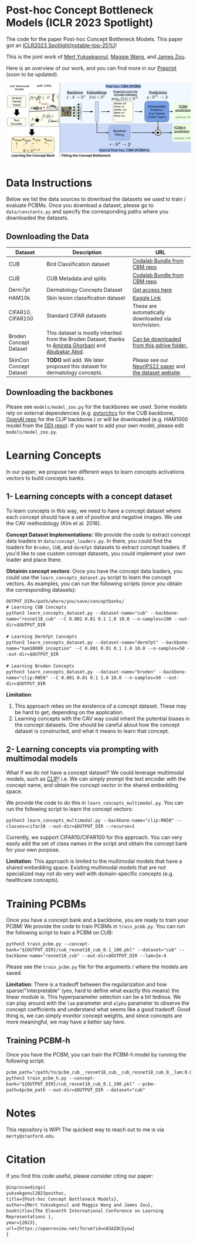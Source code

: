 # Post-hoc Concept Bottleneck Models (ICLR 2023 Spotlight)
The code for the paper Post-hoc Concept Bottleneck Models. This paper got an [ICLR2023 Spotlight(notable-top-25%)](https://openreview.net/forum?id=nA5AZ8CEyow)!


This is the joint work of [Mert Yuksekgonul](https://cs.stanford.edu/~merty), [Maggie Wang](https://www.linkedin.com/in/maggie-wang-038b55194/), and [James Zou](https://www.james-zou.com/).

Here is an overview of our work, and you can find more in our [Preprint](https://arxiv.org/abs/2205.15480) (soon to be updated).

![Overview](./assets/overview.png)


# Data Instructions
Below we list the data sources to download the datasets we used to train / evaluate PCBMs. Once you download a dataset, please go to `data/constants.py` and specify the corresponding paths where you downloaded the datasets. 
## Downloading the Data
| Dataset      | Description | URL |
| ----------- | ----------- |----------- |
| CUB      | Bird Classification dataset       | [Codalab Bundle from CBM repo](https://worksheets.codalab.org/bundles/0xd013a7ba2e88481bbc07e787f73109f5)|
| CUB   | CUB Metadata and splits        |[Codalab Bundle from CBM repo](https://worksheets.codalab.org/bundles/0x5b9d528d2101418b87212db92fea6683) |
| Derm7pt| Dermatology Concepts Dataset |[Get access here](https://derm.cs.sfu.ca/Welcome.html) |
| HAM10k | Skin lesion classification dataset | [Kaggle Link](https://www.kaggle.com/kmader/skin-cancer-mnist-ham10000) |))
|CIFAR10, CIFAR100 | Standard CIFAR datasets | These are automatically downloaded via torchvision. |
|Broden Concept Dataset | This dataset is mostly inherited from the Broden Dataset, thanks to [Amirata Ghorbani](https://www.amiratag.com/) and [Abubakar Abid](https://twitter.com/abidlabs). | [Can be downloaded from this gdrive folder.](https://drive.google.com/file/d/1_yxGcveFcKetoB783H3iv3oiqXHYArT-/view?usp=share_link) |
| SkinCon Concept Dataset | **TODO** will add. We later proposed this dataset for dermatology concepts. | Please see our [NeurIPS22 paper](https://openreview.net/forum?id=gud0qopqJc4) and [the dataset website](https://skincon-dataset.github.io/).|


## Downloading the backbones
Please see `models/model_zoo.py` for the backbones we used. Some models rely on external dependencies (e.g. [pytorchcv](https://pypi.org/project/pytorchcv/) for the CUB backbone, [OpenAI repo](https://github.com/openai/CLIP) for the CLIP backbone.) or will be downloaded (e.g. HAM1000 model from the [DDI repo](https://drive.google.com/drive/folders/1oQ53WH_Tp6rcLZjRp_-UBOQcMl-b1kkP)). If you want to add your own model, please edit `models/model_zoo.py`.

# Learning Concepts
In our paper, we propose two different ways to learn concepts activations vectors to build concepts banks.

## 1- Learning concepts with a concept dataset
To learn concepts in this way, we need to have a concept dataset where each concept should have a set of positive and negative images. We use the CAV methodology (Kim et al. 2018).  <br>

**Concept Dataset Implementations:** We provide the code to extract concept data loaders in `data/concept_loaders.py`. In there, you could find the loaders for `Broden`, `CUB`, and `derm7pt` datasets to extract concept loaders. If you'd like to use custom concept datasets, you could implement your own loader and place there.

**Obtainin concept vectors**: Once you have the concept data loaders, you could use the `learn_concepts_dataset.py` script to learn the concept vectors. As examples, you can run the following scripts (once you obtain the corresponding datasets):
```
OUTPUT_DIR=/path/where/you/save/conceptbanks/
# Learning CUB Concepts
python3 learn_concepts_dataset.py --dataset-name="cub" --backbone-name="resnet18_cub" --C 0.001 0.01 0.1 1.0 10.0 --n-samples=100 --out-dir=$OUTPUT_DIR

# Learning Derm7pt Concepts
python3 learn_concepts_dataset.py --dataset-name="derm7pt" --backbone-name="ham10000_inception" --C 0.001 0.01 0.1 1.0 10.0 --n-samples=50 --out-dir=$OUTPUT_DIR

# Learning Broden Concepts
python3 learn_concepts_dataset.py --dataset-name="broden" --backbone-name="clip:RN50" --C 0.001 0.01 0.1 1.0 10.0 --n-samples=50 --out-dir=$OUTPUT_DIR

```

**Limitation**: 
1. This approach relies on the existence of a concept dataset. These may be hard to get, depending on the application. 
2. Learning concepts with the CAV way could inherit the potential biases in the concept datasets. One should be careful about how the concept dataset is constructed, and what it means to learn that concept. 


## 2- Learning concepts via prompting with multimodal models
What if we do not have a concept dataset? We could leverage multimodal models, such as [CLIP](https://arxiv.org/abs/2103.00020)! i.e. We can simply prompt the text encoder with the concept name, and obtain the concept vector in the shared embedding space. 

We provide the code to do this in `learn_concepts_multimodal.py`. You can run the following script to learn the concept vectors:
```
python3 learn_concepts_multimodal.py --backbone-name="clip:RN50" --classes=cifar10 --out-dir=$OUTPUT_DIR --recurse=1
```

Currently, we support CIFAR10/CIFAR100 for this approach. You can very easily add the set of class names in the script and obtain the concept bank for your own purpose. 

**Limitation**: This approach is limited to the multimodal models that have a shared embedding space. Existing multimodal models that are not specialized may not do very well with domain-specific concepts (e.g. healthcare concepts).

# Training PCBMs
Once you have a concept bank and a backbone, you are ready to train your PCBM! We provide the code to train PCBMs in `train_pcmb.py`. You can run the following script to train a PCBM on CUB:
```
python3 train_pcbm.py --concept-bank="${OUTPUT_DIR}/cub_resnet18_cub_0.1_100.pkl" --dataset="cub" --backbone-name="resnet18_cub" --out-dir=$OUTPUT_DIR --lam=2e-4
```
Please see the `train_pcbm.py` file for the arguments / where the models are saved. 


**Limitation**: There is a tradeoff between the regularization and how sparse/"interpretable" (yes, hard to define what exactly this means) the linear module is. This hyperparameter selection can be a bit tedious. We can play around with the `lam` parameter and `alpha` parameter to observe the concept coefficients and understand what seems like a good tradeoff. Good thing is, we can simply monitor concept weights, and since concepts are more meaningful, we may have a better say here.


## Training PCBM-h
Once you have the PCBM, you can train the PCBM-h model by running the following script:
```
pcbm_path="/path/to/pcbm_cub__resnet18_cub__cub_resnet18_cub_0__lam:0.0002__alpha:0.99__seed:42.ckpt"
python3 train_pcbm_h.py --concept-bank="${OUTPUT_DIR}/cub_resnet18_cub_0.1_100.pkl" --pcbm-path=$pcbm_path --out-dir=$OUTPUT_DIR --dataset="cub"
```

# Notes
This repository is WIP! The quickest way to reach out to me is via `merty@stanford.edu`. 

# Citation
If you find this code useful, please consider citing our paper:
```
@inproceedings{
yuksekgonul2023posthoc,
title={Post-hoc Concept Bottleneck Models},
author={Mert Yuksekgonul and Maggie Wang and James Zou},
booktitle={The Eleventh International Conference on Learning Representations },
year={2023},
url={https://openreview.net/forum?id=nA5AZ8CEyow}
}
```